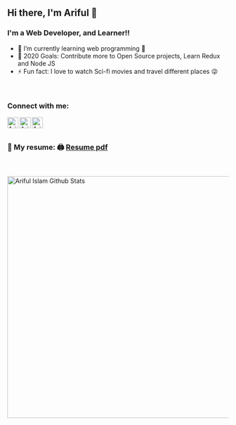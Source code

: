
## Hi there, I'm Ariful 👋


### I'm a Web Developer, and Learner!!


- 🌱 I’m currently learning web programming 🤣
- 🥅 2020 Goals: Contribute more to Open Source projects, Learn Redux and Node JS
- ⚡ Fun fact: I love to watch Sci-fi movies and travel different places 😜

<br />

### Connect with me:

[<img align="left" alt="Ariful | LinkedIn" width="25px" src="https://cdn.jsdelivr.net/npm/simple-icons@v3/icons/linkedin.svg" />][LinkedIn]
[<img align="left" alt="Ariful | Email" width="25px" src="https://cdn.jsdelivr.net/npm/simple-icons@v3/icons/gmail.svg" />][Email]
[<img align="left" alt="Ariful | Facebook" width="25px" src="https://cdn.jsdelivr.net/npm/simple-icons@v3/icons/facebook.svg" />][Facebook]

<br />
<br />

### 📑 My resume: 🖨 [Resume pdf](https://drive.google.com/file/d/1EaoW_gNT--gkFN-TOndKi-XfLMvKBr2x/view?usp=sharing)

<br />
<br />



<img width="550" alt="Ariful Islam Github Stats"  src="https://github-readme-stats.vercel.app/api?username=ariful-sagor&show_icons=true"/>




[linkedin]: https://www.linkedin.com/in/md-ariful-islam1999/
[Email]: ariful.islam200069@gmail.com
[Facebook]: https://www.facebook.com/arifulislam.sagor.338/




